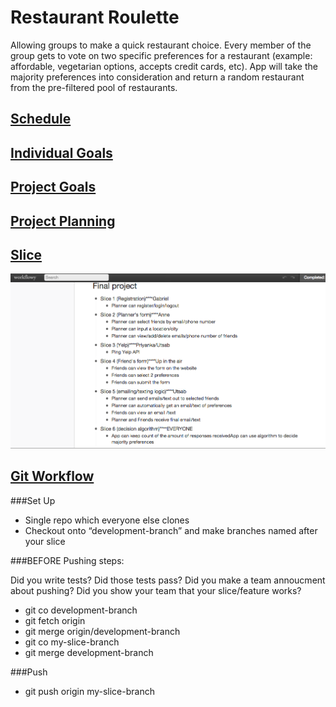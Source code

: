 # Restaurant Roulette
Allowing groups to make a quick restaurant choice. Every member of the group gets to vote on two specific preferences for a restaurant (example: affordable, vegetarian options, accepts credit cards, etc). App will take the majority preferences into consideration and return a random restaurant from the pre-filtered pool of restaurants.

## [Schedule](./project_guide/schedule.md)

## [Individual Goals](./project_guide/individual_goals.md)

## [Project Goals](./project_guide/project_mvp_nth.md)

## [Project Planning](./project_guide/planning.md)

## [Slice](https://workflowy.com/s/rtvlppbKxh)
![Slice](./project_guide/imgs/slice_assignment.png)

## [Git Workflow](https://gist.github.com/mikelikesbikes/ccbf4c7fd90e647138c6)
###Set Up

<ul>
  <li>Single repo which everyone else clones</li>
  <li>Checkout onto “development-branch” and make branches named after your slice</li>
</ul>

###BEFORE Pushing steps:
<p>
Did you write tests? Did those tests pass? Did you make a team annoucment about pushing? Did you show your team that your slice/feature works?
</p>
<ul>
  <li>git co development-branch</li>
  <li>git fetch origin</li>
  <li>git merge origin/development-branch</li>
  <li>git co my-slice-branch</li>
  <li>git merge development-branch</li>
</ul>

###Push
<ul>
  <li>git push origin my-slice-branch</li>
</ul>
